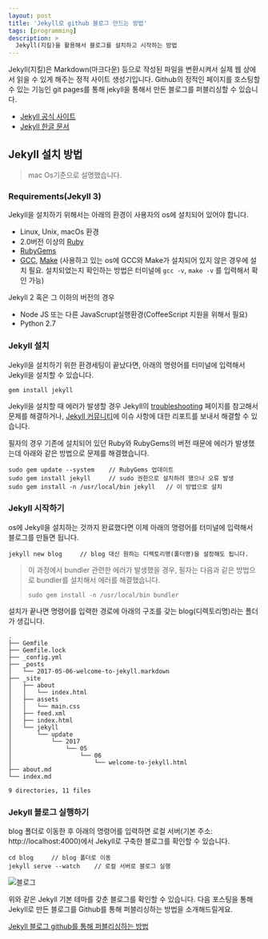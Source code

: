 ```yaml
---
layout: post
title: 'Jekyll로 github 블로그 만드는 방법'
tags: [programming]
description: >
  Jekyll(지킬)을 활용해서 블로그를 설치하고 시작하는 방법
---
```

Jekyll(지킬)은 Markdown(마크다운) 등으로 작성된 파일을 변환시켜서 실제 웹 상에서 읽을 수 있게 해주는 정적 사이트 생성기입니다. Github의 정적인 페이지를 호스팅할 수 있는 기능인 git pages를 통해 jekyll을 통해서 만든 블로그를 퍼블리싱할 수 있습니다.
- [Jekyll 공식 사이트](https://jekyllrb.com/)
- [Jekyll 한글 문서](http://jekyllrb-ko.github.io/)

## Jekyll 설치 방법
> mac Os기준으로 설명했습니다.

### Requirements(Jekyll 3)

Jekyll을 설치하기 위해서는 아래의 환경이 사용자의 os에 설치되어 있어야 합니다.

- Linux, Unix, macOs 환경
- 2.0버전 이상의 [Ruby](https://www.ruby-lang.org/en/downloads/)
- [RubyGems](https://rubygems.org/pages/download)
- [GCC](https://gcc.gnu.org/install/), [Make](https://www.gnu.org/software/make/) (사용하고 있는 os에 GCC와 Make가 설치되어 있지 않은 경우에 설치 필요. 설치되었는지 확인하는 방법은 터미널에 `gcc -v`, `make -v` 를 입력해서 확인 가능)

Jekyll 2 혹은 그 이하의 버전의 경우

- Node JS 또는 다른 JavaScrupt실행환경(CoffeeScript 지원을 위해서 필요)
- Python 2.7

### Jekyll 설치

Jekyll을 설치하기 위한 환경세팅이 끝났다면, 아래의 명령어를 터미널에 입력해서 Jekyll을 설치할 수 있습니다.

```shell
gem install jekyll
```

Jekyll을 설치할 때 에러가 발생할 경우 Jekyll의 [troubleshooting](http://jekyllrb.com/docs/troubleshooting/#configuration-problems) 페이지를 참고해서 문제를 해결하거나, [Jekyll 커뮤니티](https://github.com/jekyll/jekyll/issues/new)에 이슈 사항에 대한 리포트를 보내서 해결할 수 있습니다.  

필자의 경우 기존에 설치되어 있던 Ruby와 RubyGems의 버전 때문에 에러가 발생했는데 아래와 같은 방법으로 문제를 해결했습니다.

```shell
sudo gem update --system	// RubyGems 업데이트
sudo gem install jekyll 	// sudo 권한으로 설치하려 했으나 오류 발생
sudo gem install -n /usr/local/bin jekyll	// 이 방법으로 설치
```

### Jekyll 시작하기

os에 Jekyll을 설치하는 것까지 완료했다면 이제 아래의 명령어를 터미널에 입력해서 블로그를 만들면 됩니다.

```shell
jekyll new blog		// blog 대신 원하는 디렉토리명(폴더명)을 설정해도 됩니다.
```

> 이 과정에서 bundler 관련한 에러가 발생했을 경우, 필자는 다음과 같은 방법으로 bundler를 설치해서 에러를 해결했습니다.
>
>  `sudo gem install -n /usr/local/bin bundler`

설치가 끝나면 명령어를 입력한 경로에 아래의 구조를 갖는 blog(디렉토리명)라는 폴더가 생깁니다.

```shell
.
├── Gemfile
├── Gemfile.lock
├── _config.yml
├── _posts
│   └── 2017-05-06-welcome-to-jekyll.markdown
├── _site
│   ├── about
│   │   └── index.html
│   ├── assets
│   │   └── main.css
│   ├── feed.xml
│   ├── index.html
│   └── jekyll
│       └── update
│           └── 2017
│               └── 05
│                   └── 06
│                       └── welcome-to-jekyll.html
├── about.md
└── index.md

9 directories, 11 files
```

### Jekyll 블로그 실행하기

blog 폴더로 이동한 후 아래의 명령어를 입력하면 로컬 서버(기본 주소: http://localhost:4000)에서 Jekyll로 구축한 블로그를 확인할 수 있습니다.

```shell
cd blog 	// blog 폴더로 이동
jekyll serve --watch	// 로컬 서버로 블로그 실행
```

![블로그](http://blog.hyeyoonjung.com/public/img/1/jekyll-blog.png)

위와 같은 Jekyll 기본 테마를 갖춘 블로그를 확인할 수 있습니다. 다음 포스팅을 통해 Jekyll로 만든 블로그를 Github를 통해 퍼블리싱하는 방법을 소개해드릴게요.

[Jekyll 블로그 github를 통해 퍼블리싱하는 방법](http://blog.hyeyoonjung.com/2017-05-22-how-to-write-posts/)
